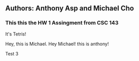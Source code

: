 ## Authors: Anthony Asp and Michael Cho
### This this the HW 1 Assingment from CSC 143

It's Tetris!

Hey, this is Michael.
Hey Michael! this is anthony!

Test 3
